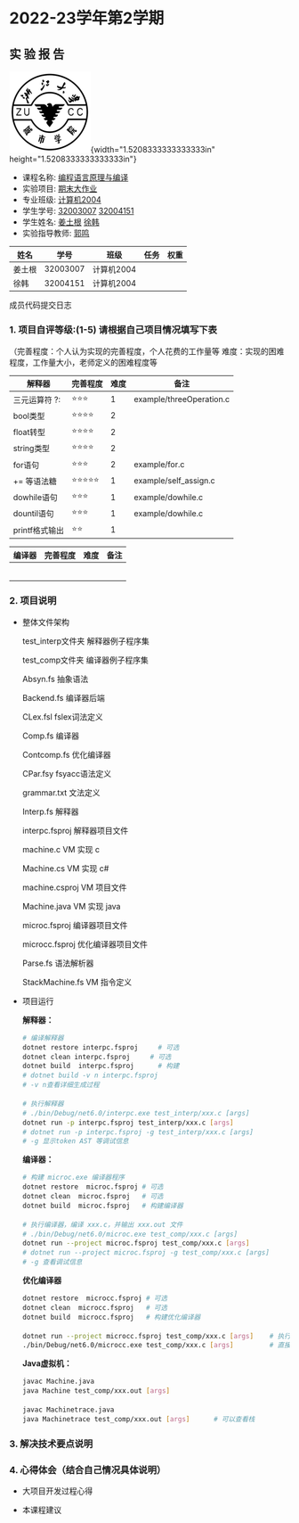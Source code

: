 # **2022-23学年第2学期**

## **实 验 报 告**

![zucc](assets/zucc.png){width="1.5208333333333333in" height="1.5208333333333333in"}

- 课程名称: <u>编程语言原理与编译</u>
- 实验项目: <u>期末大作业</u>
- 专业班级: <u>计算机2004</u>
- 学生学号: <u>32003007</u> <u>32004151</u>
- 学生姓名: <u>姜土根</u> <u>徐韩</u>
- 实验指导教师: <u>郭鸣</u>

| 姓名   | 学号     | 班级       | 任务 | 权重 |
| ------ | -------- | ---------- | ---- | ---- |
| 姜土根 | 32003007 | 计算机2004 |      |      |
| 徐韩   | 32004151 | 计算机2004 |      |      |

成员代码提交日志



### 1. 项目自评等级:(1-5) 请根据自己项目情况填写下表

（完善程度：个人认为实现的完善程度，个人花费的工作量等
	难度：实现的困难程度，工作量大小，老师定义的困难程度等

| 解释器         | 完善程度 | 难度 | 备注                     |
| -------------- | -------- | ---- | ------------------------ |
| 三元运算符 ?:  | ⭐⭐⭐      | 1    | example/threeOperation.c |
| bool类型       | ⭐⭐⭐⭐     | 2    |                          |
| float转型      | ⭐⭐⭐⭐     | 2    |                          |
| string类型     | ⭐⭐⭐⭐     | 2    |                          |
| for语句        | ⭐⭐⭐      | 2    | example/for.c            |
| += 等语法糖    | ⭐⭐⭐⭐⭐    | 1    | example/self_assign.c    |
| dowhile语句    | ⭐⭐⭐      | 1    | example/dowhile.c        |
| dountil语句    | ⭐⭐⭐      | 1    | example/dowhile.c        |
| printf格式输出 | ⭐⭐       | 1    |                          |

| 编译器 | 完善程度 | 难度 | 备注 |
| ------ | -------- | ---- | ---- |
|        |          |      |      |
|        |          |      |      |
|        |          |      |      |
|        |          |      |      |
|        |          |      |      |
|        |          |      |      |

### 2. 项目说明

- 整体文件架构

  test_interp文件夹         解释器例子程序集

  test_comp文件夹         编译器例子程序集

  Absyn.fs                       抽象语法

  Backend.fs                   编译器后端

  CLex.fsl          		      fslex词法定义

  Comp.fs                       编译器

  Contcomp.fs                优化编译器

  CPar.fsy             	      fsyacc语法定义

  grammar.txt                  文法定义

  Interp.fs                        解释器

  interpc.fsproj                解释器项目文件

  machine.c                    VM 实现 c 

  Machine.cs                  VM 实现 c#

  machine.csproj            VM 项目文件

  Machine.java               VM 实现 java

  microc.fsproj                编译器项目文件

  microcc.fsproj              优化编译器项目文件

  Parse.fs                       语法解析器

  StackMachine.fs          VM 指令定义

- 项目运行

  **解释器：**

  ```sh
  # 编译解释器
  dotnet restore interpc.fsproj     # 可选
  dotnet clean interpc.fsproj  	  # 可选
  dotnet build  interpc.fsproj      # 构建
  # dotnet build -v n interpc.fsproj 
  # -v n查看详细生成过程
  
  # 执行解释器
  # ./bin/Debug/net6.0/interpc.exe test_interp/xxx.c [args]
  dotnet run -p interpc.fsproj test_interp/xxx.c [args]
  # dotnet run -p interpc.fsproj -g test_interp/xxx.c [args] 
  # -g 显示token AST 等调试信息  
  ```
  
  **编译器：**
  
  ```sh
  # 构建 microc.exe 编译器程序 
  dotnet restore  microc.fsproj # 可选
  dotnet clean  microc.fsproj   # 可选
  dotnet build  microc.fsproj   # 构建编译器
  
  # 执行编译器，编译 xxx.c，并输出 xxx.out 文件
  # ./bin/Debug/net6.0/microc.exe test_comp/xxx.c [args]
  dotnet run --project microc.fsproj test_comp/xxx.c [args]
  # dotnet run --project microc.fsproj -g test_comp/xxx.c [args]
  # -g 查看调试信息
  ```

  **优化编译器**
  
  ```sh
  dotnet restore  microcc.fsproj # 可选
  dotnet clean  microcc.fsproj   # 可选
  dotnet build  microcc.fsproj   # 构建优化编译器
  
  dotnet run --project microcc.fsproj test_comp/xxx.c [args]    # 执行优化编译器
  ./bin/Debug/net6.0/microcc.exe test_comp/xxx.c [args]         # 直接执行
  ```
  
  **Java虚拟机：**
  
  ```sh
  javac Machine.java
  java Machine test_comp/xxx.out [args]
  
  javac Machinetrace.java
  java Machinetrace test_comp/xxx.out [args]      # 可以查看栈
  ```
  
  

### 3. 解决技术要点说明



### 4. 心得体会（结合自己情况具体说明）

- 大项目开发过程心得

- 本课程建议
  
  
  
  